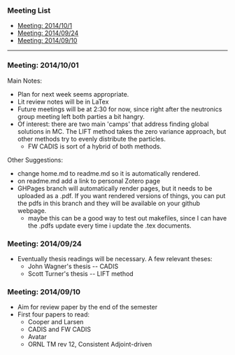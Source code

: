 ### Meeting List
* [Meeting: 2014/10/1](#meeting-20141001)
* [Meeting: 2014/09/24](#meeting-20140924)
* [Meeting: 2014/09/10](#meeting-20140910)

***

### Meeting: 2014/10/01
Main Notes:
* Plan for next week seems appropriate. 
* Lit review notes will be in LaTex
* Future meetings will be at 2:30 for now, since right after the neutronics group meeting left both parties a bit hangry. 
* Of interest: there are two main 'camps' that address finding global solutions in MC. The LIFT method takes the zero variance approach, but other methods try to evenly distribute the particles. 
  * FW CADIS is sort of a hybrid of both methods. 

Other Suggestions:
* change home.md to readme.md so it is automatically rendered.
* on readme.md add a link to personal Zotero page
* GHPages branch will automatically render pages, but it needs to be uploaded as a .pdf. If you want rendered versions of things, you can put the pdfs in this branch and they will be available on your github webpage. 
  * maybe this can be a good way to test out makefiles, since I can have the .pdfs update every time i update the .tex documents.  


### Meeting: 2014/09/24
* Eventually thesis readings will be necessary. A few relevant theses:
  * John Wagner's thesis -- CADIS
  * Scott Turner's thesis -- LIFT method


### Meeting: 2014/09/10
* Aim for review paper by the end of the semester
* First four papers to read:
  * Cooper and Larsen
  * CADIS and FW CADIS
  * Avatar
  * ORNL TM rev 12, Consistent Adjoint-driven
